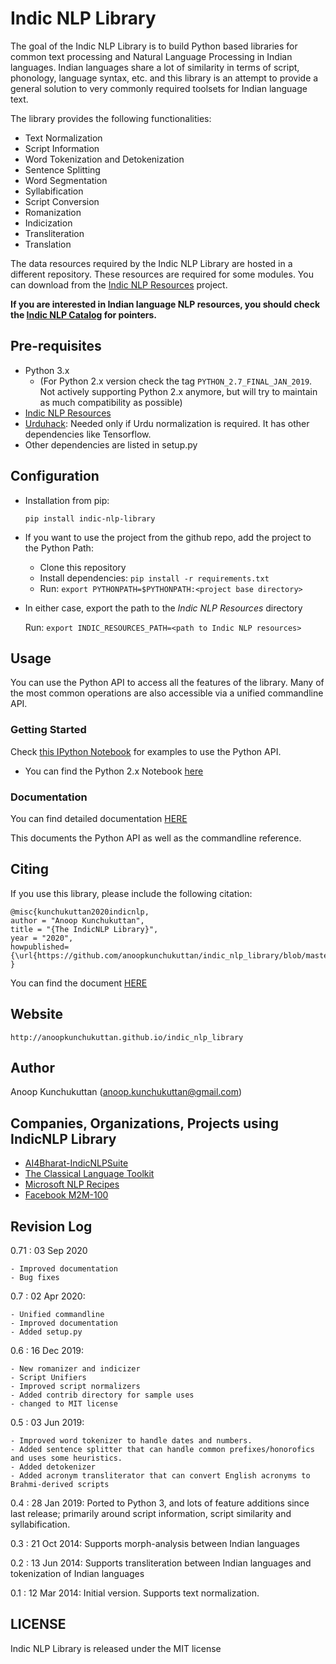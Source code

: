 # Indic NLP Library

The goal of the Indic NLP Library is to build Python based libraries for common text processing and Natural Language Processing in Indian languages. Indian languages share a lot of similarity in terms of script, phonology, language syntax, etc. and this library is an attempt to provide a general solution to very commonly required toolsets for Indian language text.

The library provides the following functionalities:

- Text Normalization
- Script Information
- Word Tokenization and Detokenization
- Sentence Splitting 
- Word Segmentation
- Syllabification
- Script Conversion
- Romanization
- Indicization
- Transliteration
- Translation

The data resources required by the Indic NLP Library are hosted in a different repository. These resources are required for some modules. You can download from the [Indic NLP Resources](https://github.com/anoopkunchukuttan/indic_nlp_resources) project. 

**If you are interested in Indian language NLP resources, you should check the [Indic NLP Catalog](https://github.com/indicnlpweb/indicnlp_catalog) for pointers.**

## Pre-requisites

- Python 3.x 
   - (For Python 2.x version check the tag `PYTHON_2.7_FINAL_JAN_2019`. Not actively supporting Python 2.x anymore, but will try to maintain as much compatibility as possible)
- [Indic NLP Resources](https://github.com/anoopkunchukuttan/indic_nlp_resources)
- [Urduhack](https://github.com/urduhack/urduhack): Needed only if Urdu normalization is required. It has other dependencies like Tensorflow.
- Other dependencies are listed in setup.py


## Configuration

- Installation from pip:

    `pip install indic-nlp-library`

- If you want to use the project from the github repo, add the project to the Python Path: 

    - Clone this repository
    - Install dependencies: `pip install -r requirements.txt`
    - Run: `export PYTHONPATH=$PYTHONPATH:<project base directory>`

- In either case, export the path to the _Indic NLP Resources_ directory

    Run: `export INDIC_RESOURCES_PATH=<path to Indic NLP resources>` 

## Usage 

You can use the Python API to access all the features of the library. Many of the most common operations are also accessible via a unified commandline API. 

### Getting Started

Check [this IPython Notebook](http://nbviewer.ipython.org/url/anoopkunchukuttan.github.io/indic_nlp_library/doc/indic_nlp_examples.ipynb) for examples to use the Python API.
  - You can find the Python 2.x Notebook [here](http://nbviewer.ipython.org/url/anoopkunchukuttan.github.io/indic_nlp_library/doc/indic_nlp_examples_2_7.ipynb) 

### Documentation

You can find detailed documentation  [HERE](https://indic-nlp-library.readthedocs.io/en/latest)

This documents the Python API as well as the commandline reference. 

## Citing

If you use this library, please include the following citation: 

```
@misc{kunchukuttan2020indicnlp,
author = "Anoop Kunchukuttan",
title = "{The IndicNLP Library}",
year = "2020",
howpublished={\url{https://github.com/anoopkunchukuttan/indic_nlp_library/blob/master/docs/indicnlp.pdf}}
}
```
You can find the document [HERE](docs/indicnlp.pdf)

## Website

`http://anoopkunchukuttan.github.io/indic_nlp_library`

## Author
Anoop Kunchukuttan ([anoop.kunchukuttan@gmail.com](anoop.kunchukuttan@gmail.com))

## Companies, Organizations, Projects using IndicNLP Library

- [AI4Bharat-IndicNLPSuite](https://indicnlp.ai4bharat.org)
- [The Classical Language Toolkit](http://cltk.org)
- [Microsoft NLP Recipes](https://github.com/microsoft/nlp-recipes)
- [Facebook M2M-100](https://github.com/pytorch/fairseq/tree/master/examples/m2m_100)

## Revision Log

0.71 : 03 Sep 2020 

    - Improved documentation
    - Bug fixes

0.7 : 02 Apr 2020:

    - Unified commandline 
    - Improved documentation
    - Added setup.py

0.6 : 16 Dec 2019:

    - New romanizer and indicizer
    - Script Unifiers
    - Improved script normalizers
    - Added contrib directory for sample uses
    - changed to MIT license 

0.5 : 03 Jun 2019: 

    - Improved word tokenizer to handle dates and numbers. 
    - Added sentence splitter that can handle common prefixes/honorofics and uses some heuristics.
    - Added detokenizer
    - Added acronym transliterator that can convert English acronyms to Brahmi-derived scripts

0.4 : 28 Jan 2019: Ported to Python 3, and lots of feature additions since last release; primarily around script information, script similarity and syllabification.

0.3 : 21 Oct 2014: Supports morph-analysis between Indian languages

0.2 : 13 Jun 2014: Supports transliteration between Indian languages and tokenization of Indian languages 

0.1 : 12 Mar 2014: Initial version. Supports text normalization.

## LICENSE

Indic NLP Library is released under the MIT license


